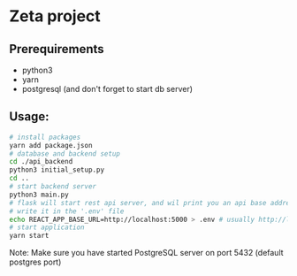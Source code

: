 # Zeta project
## Prerequirements
- python3
- yarn
- postgresql (and don't forget to start db server)

## Usage:
```bash
# install packages
yarn add package.json
# database and backend setup
cd ./api_backend
python3 initial_setup.py
cd ..
# start backend server
python3 main.py
# flask will start rest api server, and wil print you an api base address, 
# write it in the '.env' file
echo REACT_APP_BASE_URL=http://localhost:5000 > .env # usually http://localhost:5000
# start application
yarn start
```

Note: Make sure you have started PostgreSQL server on port 5432 (default postgres port)

